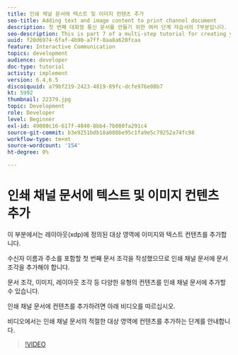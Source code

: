 ```yaml
---
title: 인쇄 채널 문서에 텍스트 및 이미지 컨텐츠 추가
seo-title: Adding text and image content to print channel document
description: 첫 번째 대화형 통신 문서를 만들기 위한 여러 단계 자습서의 7부분입니다. 이 부분에서는 레이아웃(xdp)에 정의된 대상 영역에 이미지와 텍스트 컨텐츠를 추가합니다.
seo-description: This is part 7 of a multi-step tutorial for creating your first interactive communications document. In this part, we will add images and text content to the target areas defined in the layout(xdp).
uuid: f20d6974-6faf-4b90-a7ff-8aa8a620fcaa
feature: Interactive Communication
topics: development
audience: developer
doc-type: tutorial
activity: implement
version: 6.4,6.5
discoiquuid: a79bf219-2423-4819-89fc-dcfe976e08b7
kt: 5992
thumbnail: 22379.jpg
topic: Development
role: Developer
level: Beginner
exl-id: 49080c16-617f-4840-8bb4-7b080fa291c4
source-git-commit: b3e9251bdb18a008be95c1fa9e5c79252a74fc98
workflow-type: tm+mt
source-wordcount: '154'
ht-degree: 0%

---
```


# 인쇄 채널 문서에 텍스트 및 이미지 컨텐츠 추가

이 부분에서는 레이아웃(xdp)에 정의된 대상 영역에 이미지와 텍스트 컨텐츠를 추가합니다.

수신자 이름과 주소를 포함할 첫 번째 문서 조각을 작성했으므로 인쇄 채널 문서에 문서 조각을 추가해야 합니다.

문서 조각, 이미지, 레이아웃 조각 등 다양한 유형의 컨텐츠를 인쇄 채널 문서에 추가할 수 있습니다.

인쇄 채널 문서에 컨텐츠를 추가하려면 아래 비디오를 따르십시오.

비디오에서는 인쇄 채널 문서의 적절한 대상 영역에 컨텐츠를 추가하는 단계를 안내합니다.

>[!VIDEO](https://video.tv.adobe.com/v/22379?quality=12&learn=on)
